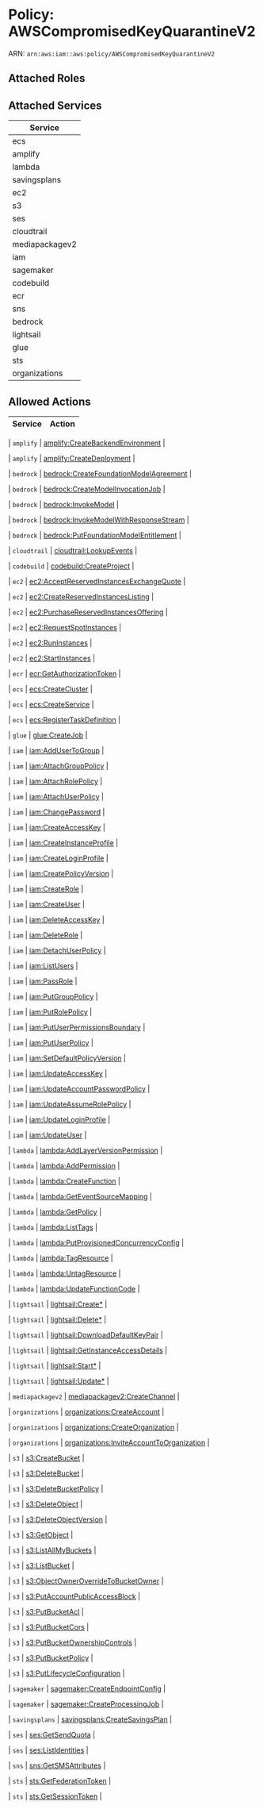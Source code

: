 # Policy: AWSCompromisedKeyQuarantineV2

ARN: `arn:aws:iam::aws:policy/AWSCompromisedKeyQuarantineV2`

## Attached Roles

## Attached Services

| Service |
|---------|
| ecs |
| amplify |
| lambda |
| savingsplans |
| ec2 |
| s3 |
| ses |
| cloudtrail |
| mediapackagev2 |
| iam |
| sagemaker |
| codebuild |
| ecr |
| sns |
| bedrock |
| lightsail |
| glue |
| sts |
| organizations |

## Allowed Actions

| Service | Action |
|:-------:|--------|

| `amplify` | [amplify:CreateBackendEnvironment](../actions.md#amplify:createbackendenvironment) |

| `amplify` | [amplify:CreateDeployment](../actions.md#amplify:createdeployment) |

| `bedrock` | [bedrock:CreateFoundationModelAgreement](../actions.md#bedrock:createfoundationmodelagreement) |

| `bedrock` | [bedrock:CreateModelInvocationJob](../actions.md#bedrock:createmodelinvocationjob) |

| `bedrock` | [bedrock:InvokeModel](../actions.md#bedrock:invokemodel) |

| `bedrock` | [bedrock:InvokeModelWithResponseStream](../actions.md#bedrock:invokemodelwithresponsestream) |

| `bedrock` | [bedrock:PutFoundationModelEntitlement](../actions.md#bedrock:putfoundationmodelentitlement) |

| `cloudtrail` | [cloudtrail:LookupEvents](../actions.md#cloudtrail:lookupevents) |

| `codebuild` | [codebuild:CreateProject](../actions.md#codebuild:createproject) |

| `ec2` | [ec2:AcceptReservedInstancesExchangeQuote](../actions.md#ec2:acceptreservedinstancesexchangequote) |

| `ec2` | [ec2:CreateReservedInstancesListing](../actions.md#ec2:createreservedinstanceslisting) |

| `ec2` | [ec2:PurchaseReservedInstancesOffering](../actions.md#ec2:purchasereservedinstancesoffering) |

| `ec2` | [ec2:RequestSpotInstances](../actions.md#ec2:requestspotinstances) |

| `ec2` | [ec2:RunInstances](../actions.md#ec2:runinstances) |

| `ec2` | [ec2:StartInstances](../actions.md#ec2:startinstances) |

| `ecr` | [ecr:GetAuthorizationToken](../actions.md#ecr:getauthorizationtoken) |

| `ecs` | [ecs:CreateCluster](../actions.md#ecs:createcluster) |

| `ecs` | [ecs:CreateService](../actions.md#ecs:createservice) |

| `ecs` | [ecs:RegisterTaskDefinition](../actions.md#ecs:registertaskdefinition) |

| `glue` | [glue:CreateJob](../actions.md#glue:createjob) |

| `iam` | [iam:AddUserToGroup](../actions.md#iam:addusertogroup) |

| `iam` | [iam:AttachGroupPolicy](../actions.md#iam:attachgrouppolicy) |

| `iam` | [iam:AttachRolePolicy](../actions.md#iam:attachrolepolicy) |

| `iam` | [iam:AttachUserPolicy](../actions.md#iam:attachuserpolicy) |

| `iam` | [iam:ChangePassword](../actions.md#iam:changepassword) |

| `iam` | [iam:CreateAccessKey](../actions.md#iam:createaccesskey) |

| `iam` | [iam:CreateInstanceProfile](../actions.md#iam:createinstanceprofile) |

| `iam` | [iam:CreateLoginProfile](../actions.md#iam:createloginprofile) |

| `iam` | [iam:CreatePolicyVersion](../actions.md#iam:createpolicyversion) |

| `iam` | [iam:CreateRole](../actions.md#iam:createrole) |

| `iam` | [iam:CreateUser](../actions.md#iam:createuser) |

| `iam` | [iam:DeleteAccessKey](../actions.md#iam:deleteaccesskey) |

| `iam` | [iam:DeleteRole](../actions.md#iam:deleterole) |

| `iam` | [iam:DetachUserPolicy](../actions.md#iam:detachuserpolicy) |

| `iam` | [iam:ListUsers](../actions.md#iam:listusers) |

| `iam` | [iam:PassRole](../actions.md#iam:passrole) |

| `iam` | [iam:PutGroupPolicy](../actions.md#iam:putgrouppolicy) |

| `iam` | [iam:PutRolePolicy](../actions.md#iam:putrolepolicy) |

| `iam` | [iam:PutUserPermissionsBoundary](../actions.md#iam:putuserpermissionsboundary) |

| `iam` | [iam:PutUserPolicy](../actions.md#iam:putuserpolicy) |

| `iam` | [iam:SetDefaultPolicyVersion](../actions.md#iam:setdefaultpolicyversion) |

| `iam` | [iam:UpdateAccessKey](../actions.md#iam:updateaccesskey) |

| `iam` | [iam:UpdateAccountPasswordPolicy](../actions.md#iam:updateaccountpasswordpolicy) |

| `iam` | [iam:UpdateAssumeRolePolicy](../actions.md#iam:updateassumerolepolicy) |

| `iam` | [iam:UpdateLoginProfile](../actions.md#iam:updateloginprofile) |

| `iam` | [iam:UpdateUser](../actions.md#iam:updateuser) |

| `lambda` | [lambda:AddLayerVersionPermission](../actions.md#lambda:addlayerversionpermission) |

| `lambda` | [lambda:AddPermission](../actions.md#lambda:addpermission) |

| `lambda` | [lambda:CreateFunction](../actions.md#lambda:createfunction) |

| `lambda` | [lambda:GetEventSourceMapping](../actions.md#lambda:geteventsourcemapping) |

| `lambda` | [lambda:GetPolicy](../actions.md#lambda:getpolicy) |

| `lambda` | [lambda:ListTags](../actions.md#lambda:listtags) |

| `lambda` | [lambda:PutProvisionedConcurrencyConfig](../actions.md#lambda:putprovisionedconcurrencyconfig) |

| `lambda` | [lambda:TagResource](../actions.md#lambda:tagresource) |

| `lambda` | [lambda:UntagResource](../actions.md#lambda:untagresource) |

| `lambda` | [lambda:UpdateFunctionCode](../actions.md#lambda:updatefunctioncode) |

| `lightsail` | [lightsail:Create*](../actions.md#lightsail:createall) |

| `lightsail` | [lightsail:Delete*](../actions.md#lightsail:deleteall) |

| `lightsail` | [lightsail:DownloadDefaultKeyPair](../actions.md#lightsail:downloaddefaultkeypair) |

| `lightsail` | [lightsail:GetInstanceAccessDetails](../actions.md#lightsail:getinstanceaccessdetails) |

| `lightsail` | [lightsail:Start*](../actions.md#lightsail:startall) |

| `lightsail` | [lightsail:Update*](../actions.md#lightsail:updateall) |

| `mediapackagev2` | [mediapackagev2:CreateChannel](../actions.md#mediapackagev2:createchannel) |

| `organizations` | [organizations:CreateAccount](../actions.md#organizations:createaccount) |

| `organizations` | [organizations:CreateOrganization](../actions.md#organizations:createorganization) |

| `organizations` | [organizations:InviteAccountToOrganization](../actions.md#organizations:inviteaccounttoorganization) |

| `s3` | [s3:CreateBucket](../actions.md#s3:createbucket) |

| `s3` | [s3:DeleteBucket](../actions.md#s3:deletebucket) |

| `s3` | [s3:DeleteBucketPolicy](../actions.md#s3:deletebucketpolicy) |

| `s3` | [s3:DeleteObject](../actions.md#s3:deleteobject) |

| `s3` | [s3:DeleteObjectVersion](../actions.md#s3:deleteobjectversion) |

| `s3` | [s3:GetObject](../actions.md#s3:getobject) |

| `s3` | [s3:ListAllMyBuckets](../actions.md#s3:listallmybuckets) |

| `s3` | [s3:ListBucket](../actions.md#s3:listbucket) |

| `s3` | [s3:ObjectOwnerOverrideToBucketOwner](../actions.md#s3:objectowneroverridetobucketowner) |

| `s3` | [s3:PutAccountPublicAccessBlock](../actions.md#s3:putaccountpublicaccessblock) |

| `s3` | [s3:PutBucketAcl](../actions.md#s3:putbucketacl) |

| `s3` | [s3:PutBucketCors](../actions.md#s3:putbucketcors) |

| `s3` | [s3:PutBucketOwnershipControls](../actions.md#s3:putbucketownershipcontrols) |

| `s3` | [s3:PutBucketPolicy](../actions.md#s3:putbucketpolicy) |

| `s3` | [s3:PutLifecycleConfiguration](../actions.md#s3:putlifecycleconfiguration) |

| `sagemaker` | [sagemaker:CreateEndpointConfig](../actions.md#sagemaker:createendpointconfig) |

| `sagemaker` | [sagemaker:CreateProcessingJob](../actions.md#sagemaker:createprocessingjob) |

| `savingsplans` | [savingsplans:CreateSavingsPlan](../actions.md#savingsplans:createsavingsplan) |

| `ses` | [ses:GetSendQuota](../actions.md#ses:getsendquota) |

| `ses` | [ses:ListIdentities](../actions.md#ses:listidentities) |

| `sns` | [sns:GetSMSAttributes](../actions.md#sns:getsmsattributes) |

| `sts` | [sts:GetFederationToken](../actions.md#sts:getfederationtoken) |

| `sts` | [sts:GetSessionToken](../actions.md#sts:getsessiontoken) |
